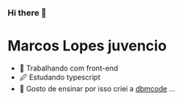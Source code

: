 ### Hi there 👋

# Marcos Lopes juvencio  

- 🔭 Trabalhando com front-end
- 🖉 Estudando typescript
- 📕 Gosto de ensinar por isso criei a   [dbmcode](http://dbmcode.com "dbmcode") ...

